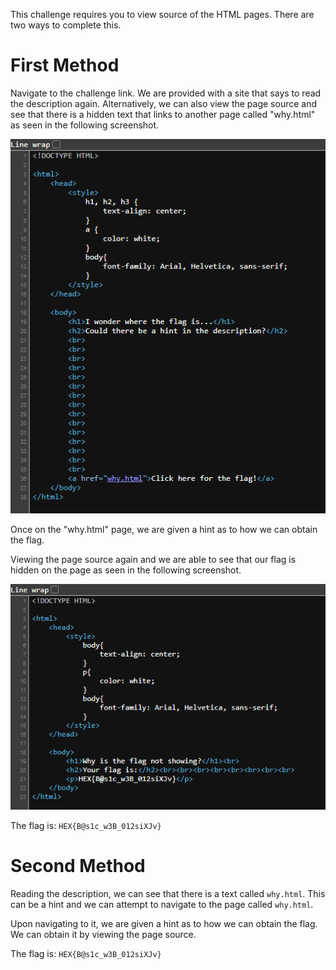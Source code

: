 This challenge requires you to view source of the HTML pages. There are two ways to complete this.

# First Method

Navigate to the challenge link. We are provided with a site that says to read the description again. Alternatively, we can also view the page source and see that there is a hidden text that links to another page called "why.html" as seen in the following screenshot.

![img-1](https://github.com/lenebread/GiTxHextech-Challenge-Repo/blob/f3f37f739daf08fdc235b1758542b39fd8cefd9d/challenges/web/web%20warm-up/images/img-1.png)

Once on the "why.html" page, we are given a hint as to how we can obtain the flag.

Viewing the page source again and we are able to see that our flag is hidden on the page as seen in the following screenshot.

![img-2](https://github.com/lenebread/GiTxHextech-Challenge-Repo/blob/f3f37f739daf08fdc235b1758542b39fd8cefd9d/challenges/web/web%20warm-up/images/img-2.png)

The flag is: ``HEX{B@s1c_w3B_012siXJv}``

# Second Method

Reading the description, we can see that there is a text called ``why.html``. This can be a hint and we can attempt to navigate to the page called ``why.html``.

Upon navigating to it, we are given a hint as to how we can obtain the flag. We can obtain it by viewing the page source.

The flag is: ``HEX{B@s1c_w3B_012siXJv}``
